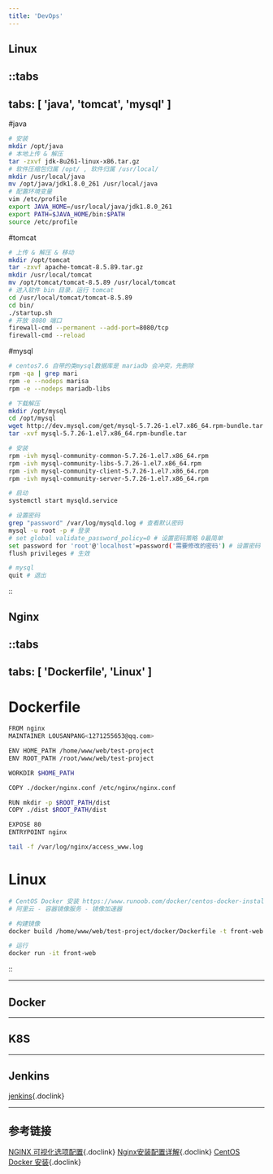 ```yaml
---
title: 'DevOps'
---
```


## Linux

::tabs
---
tabs: [ 'java', 'tomcat', 'mysql' ]
---

#java
```bash
# 安装
mkdir /opt/java
# 本地上传 & 解压
tar -zxvf jdk-8u261-linux-x86.tar.gz
# 软件压缩包归属 /opt/ , 软件归属 /usr/local/
mkdir /usr/local/java
mv /opt/java/jdk1.8.0_261 /usr/local/java
# 配置环境变量
vim /etc/profile
export JAVA_HOME=/usr/local/java/jdk1.8.0_261
export PATH=$JAVA_HOME/bin:$PATH
source /etc/profile
```

#tomcat
```bash
# 上传 & 解压 & 移动
mkdir /opt/tomcat
tar -zxvf apache-tomcat-8.5.89.tar.gz
mkdir /usr/local/tomcat
mv /opt/tomcat/tomcat-8.5.89 /usr/local/tomcat
# 进入软件 bin 目录，运行 tomcat
cd /usr/local/tomcat/tomcat-8.5.89
cd bin/
./startup.sh
# 开放 8080 端口
firewall-cmd --permanent --add-port=8080/tcp
firewall-cmd --reload
```

#mysql
```bash
# centos7.6 自带的类mysql数据库是 mariadb 会冲突，先删除
rpm -qa | grep mari
rpm -e --nodeps marisa
rpm -e --nodeps mariadb-libs

# 下载解压
mkdir /opt/mysql
cd /opt/mysql
wget http://dev.mysql.com/get/mysql-5.7.26-1.el7.x86_64.rpm-bundle.tar
tar -xvf mysql-5.7.26-1.el7.x86_64.rpm-bundle.tar

# 安装
rpm -ivh mysql-community-common-5.7.26-1.el7.x86_64.rpm
rpm -ivh mysql-community-libs-5.7.26-1.el7.x86_64.rpm
rpm -ivh mysql-community-client-5.7.26-1.el7.x86_64.rpm
rpm -ivh mysql-community-server-5.7.26-1.el7.x86_64.rpm

# 启动
systemctl start mysqld.service

# 设置密码
grep "password" /var/log/mysqld.log # 查看默认密码
mysql -u root -p # 登录
# set global validate_password_policy=0 # 设置密码策略 0最简单
set password for 'root'@'localhost'=password('需要修改的密码') # 设置密码
flush privileges # 生效

# mysql
quit # 退出
```
::

## Nginx

::tabs
---
tabs: [ 'Dockerfile', 'Linux' ]
---

# Dockerfile
```bash
FROM nginx
MAINTAINER LOUSANPANG<1271255653@qq.com>

ENV HOME_PATH /home/www/web/test-project
ENV ROOT_PATH /root/www/web/test-project

WORKDIR $HOME_PATH

COPY ./docker/nginx.conf /etc/nginx/nginx.conf

RUN mkdir -p $ROOT_PATH/dist
COPY ./dist $ROOT_PATH/dist

EXPOSE 80
ENTRYPOINT nginx

tail -f /var/log/nginx/access_www.log
```

# Linux
```bash
# CentOS Docker 安装 https://www.runoob.com/docker/centos-docker-install.html
# 阿里云 - 容器镜像服务 - 镜像加速器

# 构建镜像
docker build /home/www/web/test-project/docker/Dockerfile -t front-web:1.0 .

# 运行
docker run -it front-web
```
::

<hr />

## Docker
<hr />

## K8S
<hr />

## Jenkins
[jenkins](https://www.jenkins.io/){.doclink}
<hr />

## 参考链接

[NGINX 可视化选项配置](https://www.digitalocean.com/community/tools/nginx?global.app.lang=zhCN){.doclink}
[Nginx安装配置详解](https://mp.weixin.qq.com/s/Cd9T_nhAtJ8hI6waEzZiEg){.doclink}
[CentOS Docker 安装](https://www.runoob.com/docker/centos-docker-install.html){.doclink}
